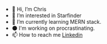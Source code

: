 - 👋 Hi, I’m Chris
- 🌌  I’m interested in Starfinder
- 🌱 I’m currently learning MERN stack.
- 🌑 I'm working on procrastinating.
- 📫 How to reach me [Linkedin](https://www.linkedin.com/in/chris-basham101/)

<!---
berninup/berninup is a ✨ special ✨ repository because its `README.md` (this file) appears on your GitHub profile.
You can click the Preview link to take a look at your changes.
--->
